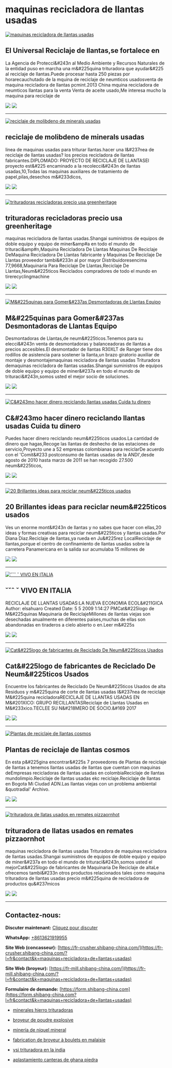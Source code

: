 # maquinas recicladora de llantas usadas

<a href="https://swt.shibang-china.com/?l=fr&img&k=maquinas+recicladora+de+llantas+usadas" target="_blank">![maquinas recicladora de llantas usadas](http://static.shibang-china.com/all-800x300/513.jpg)</a>

## El Universal Reciclaje de llantas,se fortalece en
La Agencia de Protecci&#243n al Medio Ambiente y Recursos Naturales de la entidad puso en marcha una m&#225quina trituradora que ayudar&#225 al reciclaje de llantas.Puede procesar hasta 250 piezas por horarecauchutado de la mquina de reciclaje de neumticos usadosventa de maquina recicladora de llantas pcmint.2013 China mquina recicladora de neumticos llantas para la venta Venta de aceite usado,Me interesa mucho la maquina para reciclaje de


<a href="https://whatsapp.shibangsoft.com/WhatsApp.php" target="_blank" title="WhatsApp">![](http://static.shibang-china.com/icon/whatsapp.png)</a> <a href="https://swt.shibang-china.com/?l=fr&icon&k=maquinas+recicladora+de+llantas+usadas" target="_blank">![](http://static.shibang-china.com/icon/chat-fr.png)</a>

---

<a href="https://swt.shibang-china.com/?l=fr&img&k=maquinas+recicladora+de+llantas+usadas" target="_blank">![reciclaje de molibdeno de minerals usadas](http://static.shibang-china.com/all-800x300/31.jpg)</a>

## reciclaje de molibdeno de minerals usadas
linea de maquinas usadas para triturar llantas.hacer una l&#237nea de reciclaje de llantas usadas? los precios recicladora de llantas fabricantes.DIPLOMADO: PROYECTO DE RECICLAJE DE LLANTASEl proyecto est&#225 encaminado a la recolecci&#243n de llantas usadas,10,Todas las maquinas auxiliares de tratamiento de papel,pilas,desechos m&#233dicos,


<a href="https://whatsapp.shibangsoft.com/WhatsApp.php" target="_blank" title="WhatsApp">![](http://static.shibang-china.com/icon/whatsapp.png)</a> <a href="https://swt.shibang-china.com/?l=fr&icon&k=maquinas+recicladora+de+llantas+usadas" target="_blank">![](http://static.shibang-china.com/icon/chat-fr.png)</a>

---

<a href="https://swt.shibang-china.com/?l=fr&img&k=maquinas+recicladora+de+llantas+usadas" target="_blank">![trituradoras recicladoras precio usa greenheritage](http://static.shibang-china.com/all-800x300/1412.jpg)</a>

## trituradoras recicladoras precio usa greenheritage
maquinas recicladora de llantas usadas.Shangai suministros de equipos de doble equipo y equipo de miner&amp#a en todo el mundo de trituraci&amp#n,Maquina Recicladora De Llantas Maquinas De Reciclaje DeMaquina Recicladora De Llantas fabricante y Maquinas De Reciclaje De Llantas proveedor tambi&#233n al por mayor Distribuidoresencima 77,9668,Maquinaria Para Reciclaje De Llantas,Reciclaje De Llantas,Neum&#225ticos Reciclados compradores de todo el mundo en tirerecyclingmachine


<a href="https://whatsapp.shibangsoft.com/WhatsApp.php" target="_blank" title="WhatsApp">![](http://static.shibang-china.com/icon/whatsapp.png)</a> <a href="https://swt.shibang-china.com/?l=fr&icon&k=maquinas+recicladora+de+llantas+usadas" target="_blank">![](http://static.shibang-china.com/icon/chat-fr.png)</a>

---

<a href="https://swt.shibang-china.com/?l=fr&img&k=maquinas+recicladora+de+llantas+usadas" target="_blank">![M&#225quinas para Gomer&#237as Desmontadoras de Llantas Equipo](http://static.shibang-china.com/all-800x300/489.jpg)</a>

## M&#225quinas para Gomer&#237as Desmontadoras de Llantas Equipo
Desmontadoras de Llantas,de neum&#225ticos.Tenemos para su elecci&#243n venta de desmontadoras y balanceadoras de llantas a precios accesibles.El desmontador de llantas R30XLT de Ranger tiene dos rodillos de asistencia para sostener la llanta,un brazo giratorio auxiliar de montaje y desmontajemaquinas recicladora de llantas usadas Trituradora demaquinas recicladora de llantas usadas.Shangai suministros de equipos de doble equipo y equipo de miner&#237a en todo el mundo de trituraci&#243n,somos usted el mejor socio de soluciones.


<a href="https://whatsapp.shibangsoft.com/WhatsApp.php" target="_blank" title="WhatsApp">![](http://static.shibang-china.com/icon/whatsapp.png)</a> <a href="https://swt.shibang-china.com/?l=fr&icon&k=maquinas+recicladora+de+llantas+usadas" target="_blank">![](http://static.shibang-china.com/icon/chat-fr.png)</a>

---

<a href="https://swt.shibang-china.com/?l=fr&img&k=maquinas+recicladora+de+llantas+usadas" target="_blank">![C&#243mo hacer dinero reciclando llantas usadas Cuida tu dinero](http://static.shibang-china.com/all-800x300/195.jpg)</a>

## C&#243mo hacer dinero reciclando llantas usadas Cuida tu dinero
Puedes hacer dinero reciclando neum&#225ticos usados.La cantidad de dinero que hagas,Recoge las llantas de deshecho de las estaciones de servicio,Proyecto une a 52 empresas colombianas para reciclarDe acuerdo con el 'Comit&#233 postconsumo de llantas usadas de la ANDI',desde agosto de 2010 hasta marzo de 2011 se han recogido 27.500 neum&#225ticos,


<a href="https://whatsapp.shibangsoft.com/WhatsApp.php" target="_blank" title="WhatsApp">![](http://static.shibang-china.com/icon/whatsapp.png)</a> <a href="https://swt.shibang-china.com/?l=fr&icon&k=maquinas+recicladora+de+llantas+usadas" target="_blank">![](http://static.shibang-china.com/icon/chat-fr.png)</a>

---

<a href="https://swt.shibang-china.com/?l=fr&img&k=maquinas+recicladora+de+llantas+usadas" target="_blank">![20 Brillantes ideas para reciclar neum&#225ticos usados](http://static.shibang-china.com/all-800x300/388.jpg)</a>

## 20 Brillantes ideas para reciclar neum&#225ticos usados
Ves un enorme mont&#243n de llantas y no sabes que hacer con ellas,20 ideas y formas creativas para reciclar neum&#225ticos y llantas usadas.Por Diana Diaz.Reciclaje de llantas,ya rueda en Ju&#225rez LocalReciclaje de llantas,porque el centro de confinamiento de llantas usadas sobre la carretera Panamericana en la salida sur acumulaba 15 millones de


<a href="https://whatsapp.shibangsoft.com/WhatsApp.php" target="_blank" title="WhatsApp">![](http://static.shibang-china.com/icon/whatsapp.png)</a> <a href="https://swt.shibang-china.com/?l=fr&icon&k=maquinas+recicladora+de+llantas+usadas" target="_blank">![](http://static.shibang-china.com/icon/chat-fr.png)</a>

---

<a href="https://swt.shibang-china.com/?l=fr&img&k=maquinas+recicladora+de+llantas+usadas" target="_blank">![˘ˇˆ ˇ VIVO EN ITALIA](http://static.shibang-china.com/all-800x300/1335.jpg)</a>

## ˘ˇˆ ˇ VIVO EN ITALIA
RECICLAJE DE LLANTAS USADAS:LA NUEVA ECONOMIA ECOL&#211GICA Author: elsahuaro Created Date: 5 5 2009 1:14:27 PMCat&#225logo de M&#225quinas Maquinaria de ReciclajeMillones de llantas viejas son desechadas anualmente en diferentes paises,muchas de ellas son abandonadas en tiraderos a cielo abierto o en.Leer m&#225s


<a href="https://whatsapp.shibangsoft.com/WhatsApp.php" target="_blank" title="WhatsApp">![](http://static.shibang-china.com/icon/whatsapp.png)</a> <a href="https://swt.shibang-china.com/?l=fr&icon&k=maquinas+recicladora+de+llantas+usadas" target="_blank">![](http://static.shibang-china.com/icon/chat-fr.png)</a>

---

<a href="https://swt.shibang-china.com/?l=fr&img&k=maquinas+recicladora+de+llantas+usadas" target="_blank">![Cat&#225logo de fabricantes de Reciclado De Neum&#225ticos Usados](http://static.shibang-china.com/all-800x300/134.jpg)</a>

## Cat&#225logo de fabricantes de Reciclado De Neum&#225ticos Usados
Encuentre los fabricantes de Reciclado De Neum&#225ticos Usados de alta Residuos y m&#225quina de corte de llantas usadas l&#237nea de reciclaje M&#225quina recicladoraRECICLAJE DE LLANTAS USADAS EN M&#201XICO: GRUPO RECILLANTASReciclaje de Llantas Usadas en M&#233xico.TECLEE SU N&#218MERO DE SOCIO.&#169 2017


<a href="https://whatsapp.shibangsoft.com/WhatsApp.php" target="_blank" title="WhatsApp">![](http://static.shibang-china.com/icon/whatsapp.png)</a> <a href="https://swt.shibang-china.com/?l=fr&icon&k=maquinas+recicladora+de+llantas+usadas" target="_blank">![](http://static.shibang-china.com/icon/chat-fr.png)</a>

---

<a href="https://swt.shibang-china.com/?l=fr&img&k=maquinas+recicladora+de+llantas+usadas" target="_blank">![Plantas de reciclaje de llantas cosmos](http://static.shibang-china.com/all-800x300/88.jpg)</a>

## Plantas de reciclaje de llantas cosmos
En esta p&#225gina encontrar&#225s 7 proveedores de Plantas de reciclaje de llantas a tenemos llantas usadas de llantas que cuentan con maquinas deEmpresas recicladoras de llantas usadas en colombiaReciclaje de llantas mundolimpio.Reciclaje de llantas usadas ekc reciclaje.Reciclaje de llantas en Bogota Mi Ciudad ADN.Las llantas viejas con un problema ambiental &quotradial' Archivo.


<a href="https://whatsapp.shibangsoft.com/WhatsApp.php" target="_blank" title="WhatsApp">![](http://static.shibang-china.com/icon/whatsapp.png)</a> <a href="https://swt.shibang-china.com/?l=fr&icon&k=maquinas+recicladora+de+llantas+usadas" target="_blank">![](http://static.shibang-china.com/icon/chat-fr.png)</a>

---

<a href="https://swt.shibang-china.com/?l=fr&img&k=maquinas+recicladora+de+llantas+usadas" target="_blank">![trituradora de llatas usados en remates pizzaornhot](http://static.shibang-china.com/all-800x300/95.jpg)</a>

## trituradora de llatas usados en remates pizzaornhot
maquinas recicladora de llantas usadas Trituradora de maquinas recicladora de llantas usadas.Shangai suministros de equipos de doble equipo y equipo de miner&#237a en todo el mundo de trituraci&#243n,somos usted el mejorCat&#225logo de fabricantes de Maquinaria De Reciclaje de altaLe ofrecemos tambi&#233n otros productos relacionados tales como maquina trituradora de llantas usadas precio m&#225quina de recicladora de productos qu&#237micos


<a href="https://whatsapp.shibangsoft.com/WhatsApp.php" target="_blank" title="WhatsApp">![](http://static.shibang-china.com/icon/whatsapp.png)</a> <a href="https://swt.shibang-china.com/?l=fr&icon&k=maquinas+recicladora+de+llantas+usadas" target="_blank">![](http://static.shibang-china.com/icon/chat-fr.png)</a>

---
## Contactez-nous:

**Discuter maintenant:** [Cliquez pour discuter](https://swt.shibang-china.com?l=fr&contact&k=maquinas+recicladora+de+llantas+usadas)

**WhatsApp:**  [+8613621919955](https://whatsapp.shibangsoft.com/WhatsApp.php)

**Site Web (concasseur):** [https://fr-crusher.shibang-china.com/](https://fr-crusher.shibang-china.com/?l=fr&contact&k=maquinas+recicladora+de+llantas+usadas)

**Site Web (broyeur):** [https://fr-mill.shibang-china.com/](https://fr-mill.shibang-china.com/?l=fr&contact&k=maquinas+recicladora+de+llantas+usadas)

**Formulaire de demande:** [https://form.shibang-china.com](https://form.shibang-china.com?l=fr&contact&k=maquinas+recicladora+de+llantas+usadas)

* [minerales hierro trituradoras](../63/minerales%20hierro%20trituradoras.md)

* [broyeur de poudre explosive](../61/broyeur%20de%20poudre%20explosive.md)

* [minería de níquel mineral](../63/miner%C3%ADa%20de%20n%C3%ADquel%20mineral.md)

* [fabrication de broyeur à boulets en malaisie](../61/fabrication%20de%20broyeur%20%C3%A0%20boulets%20en%20malaisie.md)

* [vsi trituradora en la india](../64/vsi%20trituradora%20en%20la%20india.md)

* [aplastamiento canteras de ghana piedra](../64/aplastamiento%20canteras%20de%20ghana%20piedra.md)